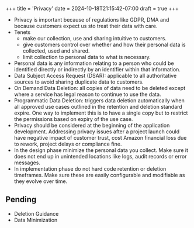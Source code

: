 +++
title = 'Privacy'
date = 2024-10-18T21:15:42-07:00
draft = true
+++
* Privacy is important because of regulations like GDPR, DMA and because customers expect us sto treat their data with care.
* Tenets
    * make our collection, use and sharing intuitive to customers.
    * give customers control over whether and how their personal data is collected, used and shared.
    * limit collection to personal data to what is necessary.
* Personal data is any information relating to a person who could be identified directly or indirectly by an identifier within that information.
* Data Subject Access Request (DSAR): applicable to all authoritative sources to avoid sharing duplicate data to customers.
* On Demand Data Deletion: all copies of data need to be deleted except where a service has legal reason to continue to use the data.
* Programmatic Data Deletion: triggers data deletion automatically when all approved use cases outlined in the retention and deletion standard expire. One way to implement this is to have a single copy but to restrict the permissions based on expiry of the use case.
* Privacy should be considered at the beginning of the application development. Addressing privacy issues after a project launch could have negative impact of customer trust, cost Amazon financial loss due to rework, project delays or compliance fine.
* In the design phase minimize the personal data you collect. Make sure it does not end up in unintended locations like logs, audit records or error messages.
* In implementation phase do not hard code retention or deletion timeframes. Make sure these are easily configurable and modifiable as they evolve over time.

## Pending
* Deletion Guidance
* Data Minimization

